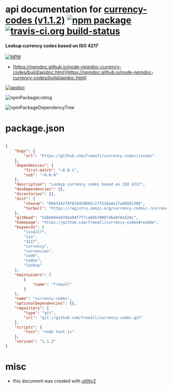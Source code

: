 # api documentation for  [currency-codes (v1.1.2)](https://github.com/freeall/currency-codes#readme)  [![npm package](https://img.shields.io/npm/v/npmdoc-currency-codes.svg?style=flat-square)](https://www.npmjs.org/package/npmdoc-currency-codes) [![travis-ci.org build-status](https://api.travis-ci.org/npmdoc/node-npmdoc-currency-codes.svg)](https://travis-ci.org/npmdoc/node-npmdoc-currency-codes)
#### Lookup currency codes based on ISO 4217

[![NPM](https://nodei.co/npm/currency-codes.png?downloads=true&downloadRank=true&stars=true)](https://www.npmjs.com/package/currency-codes)

- [https://npmdoc.github.io/node-npmdoc-currency-codes/build/apidoc.html](https://npmdoc.github.io/node-npmdoc-currency-codes/build/apidoc.html)

[![apidoc](https://npmdoc.github.io/node-npmdoc-currency-codes/build/screenCapture.buildCi.browser.%252Ftmp%252Fbuild%252Fapidoc.html.png)](https://npmdoc.github.io/node-npmdoc-currency-codes/build/apidoc.html)

![npmPackageListing](https://npmdoc.github.io/node-npmdoc-currency-codes/build/screenCapture.npmPackageListing.svg)

![npmPackageDependencyTree](https://npmdoc.github.io/node-npmdoc-currency-codes/build/screenCapture.npmPackageDependencyTree.svg)



# package.json

```json

{
    "bugs": {
        "url": "https://github.com/freeall/currency-codes/issues"
    },
    "dependencies": {
        "first-match": "~0.0.1",
        "nub": "~0.0.0"
    },
    "description": "Lookup currency codes based on ISO 4217",
    "devDependencies": {},
    "directories": {},
    "dist": {
        "shasum": "60d334279f819d29605c1ff518ade17ad6681308",
        "tarball": "https://registry.npmjs.org/currency-codes/-/currency-codes-1.1.2.tgz"
    },
    "gitHead": "54bb894a8356a94f7f7ca6db7000746a0f8a324c",
    "homepage": "https://github.com/freeall/currency-codes#readme",
    "keywords": [
        "iso4217",
        "iso",
        "4217",
        "currency",
        "currencies",
        "code",
        "codes",
        "lookup"
    ],
    "maintainers": [
        {
            "name": "freeall"
        }
    ],
    "name": "currency-codes",
    "optionalDependencies": {},
    "repository": {
        "type": "git",
        "url": "git://github.com/freeall/currency-codes.git"
    },
    "scripts": {
        "test": "node test.js"
    },
    "version": "1.1.2"
}
```



# misc
- this document was created with [utility2](https://github.com/kaizhu256/node-utility2)
